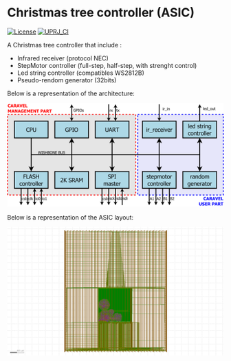# Christmas tree controller (ASIC)

[![License](https://img.shields.io/badge/License-Apache%202.0-blue.svg)](https://opensource.org/licenses/Apache-2.0) [![UPRJ_CI](https://github.com/JulienOury/ChristmasTreeController/actions/workflows/user_project_ci.yml/badge.svg)](https://github.com/JulienOury/ChristmasTreeController/actions/workflows/user_project_ci.yml)

A Christmas tree controller that include  :
 - Infrared receiver (protocol NEC)
 - StepMotor controller (full-step, half-step, with strenght control)
 - Led string controller (compatibles WS2812B)
 - Pseudo-rendom generator (32bits)

Below is a representation of the architecture:

![multi macro](pictures/soc_architecture.png)

Below is a representation of the ASIC layout:

![multi macro](pictures/layout.png)


